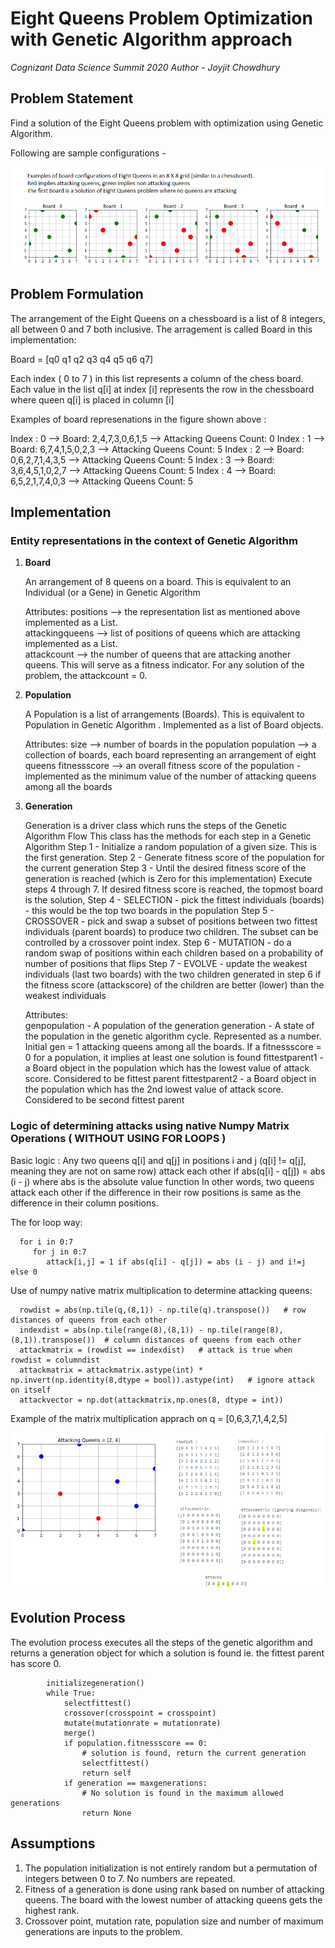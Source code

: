 # Eight Queens Problem Optimization with Genetic Algorithm approach

*Cognizant Data Science Summit 2020*
*Author - Joyjit Chowdhury* 


## Problem Statement
Find a solution of the Eight Queens problem with optimization using Genetic Algorithm.

Following are sample configurations - 

![Alt Text](/boards_examples.png)

## Problem Formulation
The arrangement of the Eight Queens on a chessboard is a list of 8 integers, all between 0 and 7 both inclusive.
The arragement is called Board in this implementation:

Board = [q0 q1 q2 q3 q4 q5 q6 q7] 

Each index ( 0 to 7 ) in this list represents a column of the chess board.
Each value in the list q[i]  at index [i]  represents the row in the chessboard where queen q[i] is placed in column [i]

Examples of board represenations in the figure shown above : 

Index : 0  --> Board: 2,4,7,3,0,6,1,5 --> Attacking Queens Count: 0
Index : 1  --> Board: 6,7,4,1,5,0,2,3 --> Attacking Queens Count: 5
Index : 2  --> Board: 0,6,2,7,1,4,3,5 --> Attacking Queens Count: 5
Index : 3  --> Board: 3,6,4,5,1,0,2,7 --> Attacking Queens Count: 5
Index : 4  --> Board: 6,5,2,1,7,4,0,3 --> Attacking Queens Count: 5

## Implementation

### Entity representations in the context of Genetic Algorithm

1. **Board**

   An arrangement of 8 queens on a board. This is equivalent to an Individual (or a Gene) in Genetic Algorithm 
    
   Attributes: 
        positions  --> the representation list as mentioned above implemented as a List.        
        attackingqueens --> list of positions of queens which are attacking  implemented as a List.        
        attackcount --> the number of queens that are attacking another queens. This will serve as a fitness indicator. For any solution of the problem, the attackcount = 0.

2. **Population**
    
   A Population is a list of arrangements (Boards).  This is equivalent to Population in Genetic Algorithm . Implemented as a list of Board objects.

   Attributes: 
        size -->  number of boards in the population
        population --> a collection of boards, each board representing an arrangement of eight queens
        fitnessscore --> an overall fitness score of the population - implemented as the minimum value of the number of attacking queens among all the boards


3. **Generation**

   Generation is a driver class which runs the steps of the Genetic Algorithm Flow 
              This class has the methods for each step in a Genetic Algorithm
              Step 1 - Initialize a random population of a given size. This is the first generation. 
              Step 2 - Generate fitness score of the population for the current generation
              Step 3 - Until the desired fitness score of the generation is reached (which is Zero for this implementation)
                       Execute steps 4 through 7. If desired fitness score is reached, the topmost board is the solution,
              Step 4 - SELECTION - pick the fittest individuals (boards) - this would be the top two boards in the population
              Step 5 - CROSSOVER - pick and swap a subset of positions between two fittest individuals (parent boards) 
                       to produce two children. The subset can be controlled by a crossover point index. 
              Step 6 - MUTATION - do a random swap of positions within each children based on a probability of number
                       of positions that flips
              Step 7 - EVOLVE - update the weakest individuals (last two boards) with the two children generated in step 6
                       if the fitness score (attackscore) of the children are better (lower) than the weakest individuals
              
   Attributes:  
      genpopulation - A population of the generation
      generation - A state of the population in the genetic algorithm cycle. Represented as a number. Initial gen = 1
                    attacking queens among all the boards. If a fitnessscore = 0 for a population, it implies at 
                    least one solution is found
      fittestparent1 - a Board object in the population which has the lowest value of attack score. Considered to be fittest parent
      fittestparent2 - a Board object in the population which has the 2nd lowest value of attack score. Considered to be second fittest parent
        

### Logic of determining attacks using native Numpy Matrix Operations ( WITHOUT USING FOR LOOPS )

   Basic logic :  Any two queens q[i] and q[j] in positions i and j  (q[i] != q[j], meaning they are not on same row) attack each other if 
                       abs(q[i] - q[j]) = abs (i - j)   where abs is the absolute value function
                  In other words, two queens attack each other if the difference in their row positions is same as the difference in their column positions.
    
   The for loop way:
   
      for i in 0:7
         for j in 0:7
            attack[i,j] = 1 if abs(q[i] - q[j]) = abs (i - j) and i!=j else 0
            
    
   Use of numpy native matrix multiplication to determine attacking queens:
   
      rowdist = abs(np.tile(q,(8,1)) - np.tile(q).transpose())   # row distances of queens from each other
      indexdist = abs(np.tile(range(8),(8,1)) - np.tile(range(8),(8,1)).transpose())  # column distances of queens from each other
      attackmatrix = (rowdist == indexdist)   # attack is true when rowdist = columndist
      attackmatrix = attackmatrix.astype(int) * np.invert(np.identity(8,dtype = bool)).astype(int)   # ignore attack on itself 
      attackvector = np.dot(attackmatrix,np.ones(8, dtype = int))
      
  Example of the matrix multiplication apprach on q = [0,6,3,7,1,4,2,5]
  
  ![Alt Text](/attack_logic.png)
      
      
## Evolution Process

   The evolution process executes all the steps of the genetic algorithm and returns a generation object for which a solution is found ie. the fittest parent has score 0.
   
            initializegeneration()
            while True:                
                selectfittest()
                crossover(crosspoint = crosspoint)
                mutate(mutationrate = mutationrate)
                merge()
                if population.fitnessscore == 0:  
                    # solution is found, return the current generation
                    selectfittest()
                    return self               
                if generation == maxgenerations:
                    # No solution is found in the maximum allowed generations
                    return None   
                    
                    
## Assumptions

1. The population initialization is not entirely random but a permutation of integers between 0 to 7. No numbers are repeated.
2. Fitness of a generation is done using rank based on number of attacking queens. The board with the lowest number of attacking queens gets the highest rank.
3. Crossover point, mutation rate, population size and number of maximum generations are inputs to the problem. 
